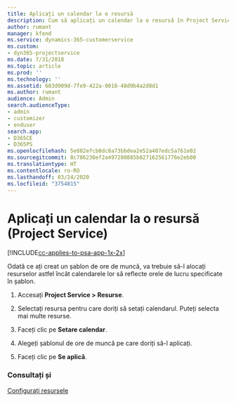 ```yaml
---
title: Aplicați un calendar la o resursă
description: Cum să aplicați un calendar la o resursă în Project Service
author: rumant
manager: kfend
ms.service: dynamics-365-customerservice
ms.custom:
- dyn365-projectservice
ms.date: 7/31/2018
ms.topic: article
ms.prod: ''
ms.technology: ''
ms.assetid: 683d909d-7fe9-422a-8018-48d9b4a2d8d1
ms.author: rumant
audience: Admin
search.audienceType:
- admin
- customizer
- enduser
search.app:
- D365CE
- D365PS
ms.openlocfilehash: 5e882efcb0dc8a73bbdea2e52a407edc5a761e02
ms.sourcegitcommit: 8c786230ef2a497280885b827162561776e2eb00
ms.translationtype: HT
ms.contentlocale: ro-RO
ms.lasthandoff: 03/24/2020
ms.locfileid: "3754815"
---
```

# <a name="apply-a-calendar-to-a-resource-project-service"></a>Aplicați un calendar la o resursă (Project Service)

[!INCLUDE[cc-applies-to-psa-app-1x-2x](../includes/cc-applies-to-psa-app-1x-2x.md)]

Odată ce ați creat un șablon de ore de muncă, va trebuie să-l alocați resurselor astfel încât calendarele lor să reflecte orele de lucru specificate în șablon.  
  
1.  Accesați **Project Service > Resurse**.  
  
2.  Selectați resursa pentru care doriți să setați calendarul. Puteți selecta mai multe resurse.  
  
3.  Faceți clic pe **Setare calendar**.  
  
4.  Alegeți șablonul de ore de muncă pe care doriți să-l aplicați.  
  
5.  Faceți clic pe **Se aplică**.  
  
### <a name="see-also"></a>Consultați și  
 [Configurați resursele](../project-service/set-up-resources.md)
